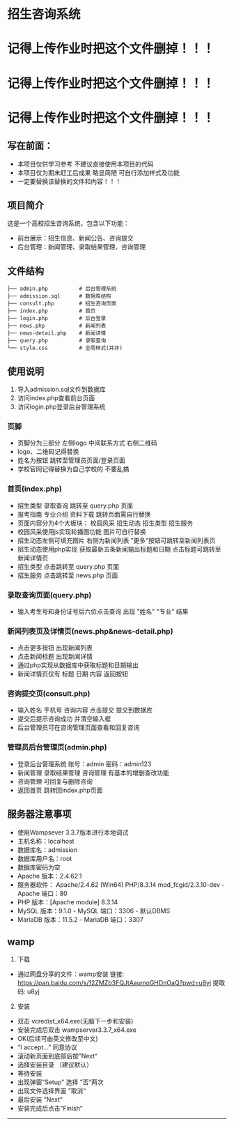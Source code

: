 # 招生咨询系统

# 记得上传作业时把这个文件删掉！！！
# 记得上传作业时把这个文件删掉！！！
# 记得上传作业时把这个文件删掉！！！
## 写在前面：
- 本项目仅供学习参考 不建议直接使用本项目的代码
- 本项目仅为期末赶工后成果 略显简陋 可自行添加样式及功能
- 一定要替换该替换的文件和内容！！！

## 项目简介

这是一个高校招生咨询系统，包含以下功能：

- 前台展示：招生信息、新闻公告、咨询提交
- 后台管理：新闻管理、录取结果管理、咨询管理

## 文件结构

```
├── admin.php          # 后台管理系统
├── admission.sql      # 数据库结构
├── consult.php        # 招生咨询页面
├── index.php          # 首页
├── login.php          # 后台登录
├── news.php           # 新闻列表
├── news-detail.php    # 新闻详情
├── query.php          # 录取查询
└── style.css          # 全局样式(并非)
```

## 使用说明

1. 导入admission.sql文件到数据库
2. 访问index.php查看前台页面
3. 访问login.php登录后台管理系统

### 页脚
- 页脚分为三部分 左侧logo 中间联系方式 右侧二维码
- logo、二维码记得替换
- 姓名为按钮 跳转至管理员页面/登录页面
- 学校官网记得替换为自己学校的 不要乱搞

### 首页(index.php)
- 招生类型 录取查询 跳转至 query.php 页面
- 报考指南 专业介绍 资料下载 跳转页面需自行替换
- 页面内容分为4个大板块： 校园风采 招生动态 招生类型 招生服务 
- 校园风采使用js实现轮播图功能 图片可自行替换
- 招生动态左侧可填充图片 右侧为新闻列表 ”更多“按钮可跳转至新闻列表页
- 招生动态使用php实现 获取最新五条新闻输出标题和日期 点击标题可跳转至新闻详情页
- 招生类型 点击跳转至 query.php 页面
- 招生服务 点击跳转至 news.php 页面

### 录取查询页面(query.php)
- 输入考生号和身份证号后六位点击查询 出现 "姓名" "专业" 结果

### 新闻列表页及详情页(news.php&news-detail.php)
- 点击更多按钮 出现新闻列表
- 点击新闻标题 出现新闻详情
- 通过php实现从数据库中获取标题和日期输出
- 新闻详情页仅有 标题 日期 内容 返回按钮

### 咨询提交页(consult.php)
- 输入姓名 手机号 咨询内容 点击提交 提交到数据库
- 提交后提示咨询成功 并清空输入框
- 后台管理员可在咨询管理页面查看和回复咨询

### 管理员后台管理页(admin.php)
- 登录后台管理系统 账号：admin 密码：admin123
- 新闻管理 录取结果管理 咨询管理 有基本的增删查改功能
- 咨询管理 可回复与删除咨询
- 返回首页 跳转回index.php页面

## 服务器注意事项
- 使用Wampsever 3.3.7版本进行本地调试
- 主机名称：localhost
- 数据库名：admission
- 数据库用户名：root
- 数据库密码为空
- Apache 版本：2.4.62.1
- 服务器软件：
Apache/2.4.62 (Win64) PHP/8.3.14 mod_fcgid/2.3.10-dev - Apache 端口：80
- PHP 版本：[Apache module]  8.3.14 
- MySQL 版本：9.1.0 - MySQL 端口：3306 - 默认DBMS
- MariaDB 版本：11.5.2 - MariaDB 端口：3307

## wamp 
1. 下载
- 通过网盘分享的文件：wamp安装
链接: https://pan.baidu.com/s/12ZMZb3FQJtAaumoGHDnOaQ?pwd=u8yj 提取码: u8yj
2. 安装
- 双击 vcredist_x64.exe(无脑下一步和安装)
- 安装完成后双击 wampserver3.3.7_x64.exe
- OK(后续可由英文修改至中文)
- “I accept...” 同意协议
- 滚动新页面到底部后按”Next“
- 选择安装目录 （建议默认）
- 等待安装
- 出现弹窗”Setup" 选择 ”否“两次
- 出现文件选择界面 ”取消“
- 最后安装 ”Next“
- 安装完成后点击“Finish”

___
